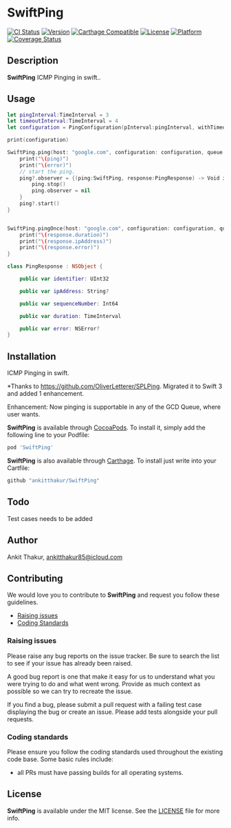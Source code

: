# SwiftPing

[![CI Status](http://img.shields.io/travis/ankitthakur85/SwiftPing.svg?style=flat)](https://travis-ci.org/ankitthakur85/SwiftPing)
[![Version](https://img.shields.io/cocoapods/v/SwiftPing.svg?style=flat)](http://cocoadocs.org/docsets/SwiftPing)
[![Carthage Compatible](https://img.shields.io/badge/Carthage-compatible-4BC51D.svg?style=flat)](https://github.com/Carthage/Carthage)
[![License](https://img.shields.io/cocoapods/l/SwiftPing.svg?style=flat)](http://cocoadocs.org/docsets/SwiftPing)
[![Platform](https://img.shields.io/cocoapods/p/SwiftPing.svg?style=flat)](http://cocoadocs.org/docsets/SwiftPing)
[![Coverage Status](https://coveralls.io/repos/realm/SwiftCov/badge.svg)](https://codecov.io/github/ankitthakur/SwiftPing)

## Description

**SwiftPing** ICMP Pinging in swift..

## Usage

```swift
let pingInterval:TimeInterval = 3
let timeoutInterval:TimeInterval = 4
let configuration = PingConfiguration(pInterval:pingInterval, withTimeout:  timeoutInterval)

print(configuration)

SwiftPing.ping(host: "google.com", configuration: configuration, queue: DispatchQueue.main) { (ping, error) in
    print("\(ping)")
    print("\(error)")
    // start the ping.
    ping?.observer = {(ping:SwiftPing, response:PingResponse) -> Void in
        ping.stop()
        ping.observer = nil
    }
    ping?.start()
}


SwiftPing.pingOnce(host: "google.com", configuration: configuration, queue: DispatchQueue.global()) { (response: PingResponse) in
    print("\(response.duration)")
    print("\(response.ipAddress)")
    print("\(response.error)")
}

class PingResponse : NSObject {

    public var identifier: UInt32

    public var ipAddress: String?

    public var sequenceNumber: Int64

    public var duration: TimeInterval

    public var error: NSError?
}
```

## Installation

ICMP Pinging in swift.

*Thanks to https://github.com/OliverLetterer/SPLPing. Migrated it to Swift 3 and added 1 enhancement.

Enhancement: Now pinging is supportable in any of the GCD Queue, where user wants.

**SwiftPing** is available through [CocoaPods](http://cocoapods.org). To install
it, simply add the following line to your Podfile:

```ruby
pod 'SwiftPing'
```

**SwiftPing** is also available through [Carthage](https://github.com/Carthage/Carthage).
To install just write into your Cartfile:

```ruby
github "ankitthakur/SwiftPing"
```

## Todo

Test cases needs to be added


## Author

Ankit Thakur, ankitthakur85@icloud.com

## Contributing

We would love you to contribute to **SwiftPing** and request you follow these guidelines.

 - [Raising issues](#raising-issues)
 - [Coding Standards](#coding-standards)


### Raising issues

Please raise any bug reports on the issue tracker. Be sure to
search the list to see if your issue has already been raised.

A good bug report is one that make it easy for us to understand what you were
trying to do and what went wrong. Provide as much context as possible so we can try to recreate the issue.

If you find a bug, please submit a pull request with a failing test case displaying the bug or create an issue. Please add tests alongside your pull requests.

### Coding standards

Please ensure you follow the coding standards used throughout the existing
code base. Some basic rules include:
 - all PRs must have passing builds for all operating systems.

## License

**SwiftPing** is available under the MIT license. See the [LICENSE](https://github.com/ankitthakur85/SwiftPing/blob/master/LICENSE.md) file for more info.
